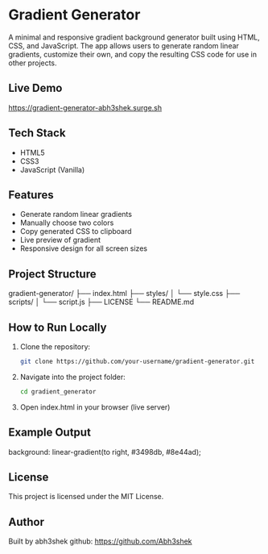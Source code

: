 # Gradient Generator

A minimal and responsive gradient background generator built using HTML, CSS, and JavaScript. The app allows users to generate random linear gradients, customize their own, and copy the resulting CSS code for use in other projects.

## Live Demo

https://gradient-generator-abh3shek.surge.sh

## Tech Stack

- HTML5
- CSS3
- JavaScript (Vanilla)

## Features

- Generate random linear gradients
- Manually choose two colors
- Copy generated CSS to clipboard
- Live preview of gradient
- Responsive design for all screen sizes

## Project Structure

gradient-generator/
├── index.html
├── styles/
│ └── style.css
├── scripts/
│ └── script.js
├── LICENSE
└── README.md

## How to Run Locally

1. Clone the repository:

   ```bash
   git clone https://github.com/your-username/gradient-generator.git
   ```

2. Navigate into the project folder:

   ```bash
   cd gradient_generator
   ```

3. Open index.html in your browser (live server)

## Example Output

background: linear-gradient(to right, #3498db, #8e44ad);

## License

This project is licensed under the MIT License.

## Author

Built by abh3shek
github: https://github.com/Abh3shek

